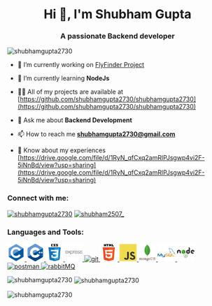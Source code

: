 <h1 align="center">Hi 👋, I'm Shubham Gupta</h1>
<h3 align="center">A passionate Backend developer</h3>

<p align="left"> <img src="https://komarev.com/ghpvc/?username=shubhamgupta2730&label=Profile%20views&color=0e75b6&style=flat" alt="shubhamgupta2730" /> </p>

- 🔭 I’m currently working on [FlyFinder Project](https://github.com/shubhamgupta2730/FlyFinder-Flight-Booking-System)

- 🌱 I’m currently learning **NodeJs**

- 👨‍💻 All of my projects are available at [https://github.com/shubhamgupta2730/shubhamgupta2730](https://github.com/shubhamgupta2730/shubhamgupta2730)

- 💬 Ask me about **Backend Development**

- 📫 How to reach me **shubhamgupta2730@gmail.com**

- 📄 Know about my experiences [https://drive.google.com/file/d/1RyN_qfCxq2amRlPJsgwp4vi2F-5iNnBd/view?usp=sharing](https://drive.google.com/file/d/1RyN_qfCxq2amRlPJsgwp4vi2F-5iNnBd/view?usp=sharing)

<h3 align="left">Connect with me:</h3>
<p align="left">
<a href="https://linkedin.com/in/shubhamgupta2730" target="blank"><img align="center" src="https://raw.githubusercontent.com/rahuldkjain/github-profile-readme-generator/master/src/images/icons/Social/linked-in-alt.svg" alt="shubhamgupta2730" height="30" width="40" /></a>
<a href="https://instagram.com/shubham2507_" target="blank"><img align="center" src="https://raw.githubusercontent.com/rahuldkjain/github-profile-readme-generator/master/src/images/icons/Social/instagram.svg" alt="shubham2507_" height="30" width="40" /></a>
</p>

<h3 align="left">Languages and Tools:</h3>
<p align="left"> <a href="https://www.cprogramming.com/" target="_blank" rel="noreferrer"> <img src="https://raw.githubusercontent.com/devicons/devicon/master/icons/c/c-original.svg" alt="c" width="40" height="40"/> </a> <a href="https://www.w3schools.com/cpp/" target="_blank" rel="noreferrer"> <img src="https://raw.githubusercontent.com/devicons/devicon/master/icons/cplusplus/cplusplus-original.svg" alt="cplusplus" width="40" height="40"/> </a> <a href="https://www.w3schools.com/css/" target="_blank" rel="noreferrer"> <img src="https://raw.githubusercontent.com/devicons/devicon/master/icons/css3/css3-original-wordmark.svg" alt="css3" width="40" height="40"/> </a> <a href="https://expressjs.com" target="_blank" rel="noreferrer"> <img src="https://raw.githubusercontent.com/devicons/devicon/master/icons/express/express-original-wordmark.svg" alt="express" width="40" height="40"/> </a> <a href="https://git-scm.com/" target="_blank" rel="noreferrer"> <img src="https://www.vectorlogo.zone/logos/git-scm/git-scm-icon.svg" alt="git" width="40" height="40"/> </a> <a href="https://www.w3.org/html/" target="_blank" rel="noreferrer"> <img src="https://raw.githubusercontent.com/devicons/devicon/master/icons/html5/html5-original-wordmark.svg" alt="html5" width="40" height="40"/> </a> <a href="https://developer.mozilla.org/en-US/docs/Web/JavaScript" target="_blank" rel="noreferrer"> <img src="https://raw.githubusercontent.com/devicons/devicon/master/icons/javascript/javascript-original.svg" alt="javascript" width="40" height="40"/> </a> <a href="https://www.mongodb.com/" target="_blank" rel="noreferrer"> <img src="https://raw.githubusercontent.com/devicons/devicon/master/icons/mongodb/mongodb-original-wordmark.svg" alt="mongodb" width="40" height="40"/> </a> <a href="https://www.mysql.com/" target="_blank" rel="noreferrer"> <img src="https://raw.githubusercontent.com/devicons/devicon/master/icons/mysql/mysql-original-wordmark.svg" alt="mysql" width="40" height="40"/> </a> <a href="https://nodejs.org" target="_blank" rel="noreferrer"> <img src="https://raw.githubusercontent.com/devicons/devicon/master/icons/nodejs/nodejs-original-wordmark.svg" alt="nodejs" width="40" height="40"/> </a> <a href="https://postman.com" target="_blank" rel="noreferrer"> <img src="https://www.vectorlogo.zone/logos/getpostman/getpostman-icon.svg" alt="postman" width="40" height="40"/> </a> <a href="https://www.rabbitmq.com" target="_blank" rel="noreferrer"> <img src="https://www.vectorlogo.zone/logos/rabbitmq/rabbitmq-icon.svg" alt="rabbitMQ" width="40" height="40"/> </a> </p>

<p><img align="left" src="https://github-readme-stats.vercel.app/api/top-langs?username=shubhamgupta2730&show_icons=true&locale=en&layout=compact" alt="shubhamgupta2730" /></p>

<p>&nbsp;<img align="center" src="https://github-readme-stats.vercel.app/api?username=shubhamgupta2730&show_icons=true&locale=en" alt="shubhamgupta2730" /></p>

<p><img align="center" src="https://github-readme-streak-stats.herokuapp.com/?user=shubhamgupta2730&" alt="shubhamgupta2730" /></p>
